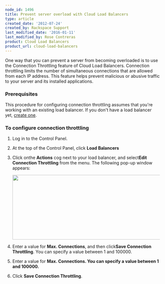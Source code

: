 ```yaml
---
node_id: 1496
title: Prevent server overload with Cloud Load Balancers
type: article
created_date: '2012-07-24'
created_by: Rackspace Support
last_modified_date: '2016-01-11'
last_modified_by: Rose Contreras
product: Cloud Load Balancers
product_url: cloud-load-balancers
---
```


One way that you can prevent a server from becoming overloaded is to use
the Connection Throttling feature of Cloud Load Balancers. Connection
throttling limits the number of simultaneous connections that are
allowed from each IP address. This feature helps prevent malicious or
abusive traffic to your server and its installed applications.

### Prerequisites

This procedure for configuring connection throttling assumes that you're
working with an existing load balancer. If you don't have a load
balancer yet, [create one](https://support.rackspace.com/how-to/configure-a-load-balancer/). 

### To configure connection throttling

1.  Log in to the Control Panel.
2.  At the top of the Control Panel, click **Load Balancers**
3.  Click onthe **Actions** cog next to your load balancer, and
    select**Edit Connection Throttling** from the menu.
    The following pop-up window appears:

    <img src="https://8026b2e3760e2433679c-fffceaebb8c6ee053c935e8915a3fbe7.ssl.cf2.rackcdn.com/field/image/827-1496.png" width="529" height="210" />
4.  Enter a value for **Max. Connections**, and then click**Save
    Connection Throttling**. You can specify a value between 1
    and 100000.
5.  Enter a value for **Max. Connections. You can specify a value
    between 1 and 100000.**
6.  Click **Save Connection Throttling**.


